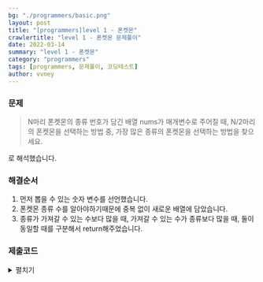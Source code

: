 ```yaml
---
bg: "./programmers/basic.png"
layout: post
title: "[programmers]level 1 - 폰켓몬"
crawlertitle: "level 1 - 폰켓몬 문제풀이"
date: 2022-03-14
summary: "level 1 - 폰켓몬"
category: "programmers"
tags: [programmers, 문제풀이, 코딩테스트]
author: vvney
---
```

### 문제
> N마리 폰켓몬의 종류 번호가 담긴 배열 nums가 매개변수로 주어질 때, N/2마리의 폰켓몬을 선택하는 방법 중, 가장 많은 종류의 폰켓몬을 선택하는 방법을 찾으세요.  

로 해석했습니다.

### 해결순서
1. 먼저 뽑을 수 있는 숫자 변수를 선언했습니다.
2. 폰켓몬 종류 수를 알아야하기때문에 중복 없이 새로운 배열에 담았습니다.
3. 종류가 가져갈 수 있는 수보다 많을 때, 가져갈 수 있는 수가 종류보다 많을 때, 둘이 동일할 때를 구분해서 return해주었습니다.


### 제출코드
<details>
<summary>펼치기</summary>
<div markdown="1">
~~~java
int[] test = new int[nums.length]; //폰켓몬 종류별로 담을 배열선언 
int select = nums.length / 2; //뽑을 수 있는 수 선언 
int answer = 0; //최종적으로 리턴 될 값 
        
//폰켓몬 종류 담기
for(int i= 0; i < nums.length; i++) {
    int check = 0;
    //중복제거 for문 
	for(int j= 0; j < i; j++) { 
        if(test[j] == nums[i]) { //동일한 값이 있다면
            check = 1;
            break;
        }
	}
    if(check == 1)//동일한 값이 있다면 넣지 않고 다음 배열 확인 
		continue;
        test[i] = nums[i]; //동일 값이 없다면 test배열에 추가 
	}
	
    //종류 수 체크 
	for(int i= 0; i < test.length; i++) {
        if(test[i] != 0)
            answer++;
	}
    
    //종류가 보다 뽑는 수가 적다면 뽑는 수 리턴
    if(select < answer)
        return select;
	else// 이외엔 종류 리턴
		return answer;
~~~